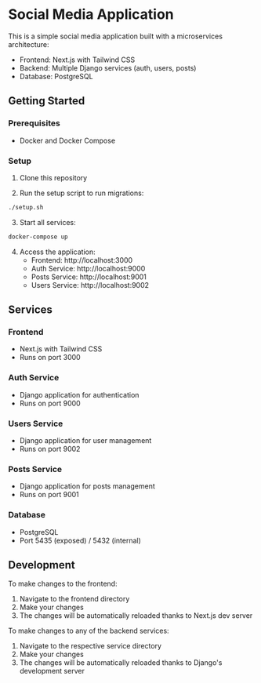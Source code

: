 # Social Media Application

This is a simple social media application built with a microservices architecture:
- Frontend: Next.js with Tailwind CSS
- Backend: Multiple Django services (auth, users, posts)
- Database: PostgreSQL

## Getting Started

### Prerequisites

- Docker and Docker Compose

### Setup

1. Clone this repository

2. Run the setup script to run migrations:
```bash
./setup.sh
```

3. Start all services:
```bash
docker-compose up
```

4. Access the application:
   - Frontend: http://localhost:3000
   - Auth Service: http://localhost:9000
   - Posts Service: http://localhost:9001
   - Users Service: http://localhost:9002

## Services

### Frontend
- Next.js with Tailwind CSS
- Runs on port 3000

### Auth Service
- Django application for authentication
- Runs on port 9000

### Users Service
- Django application for user management
- Runs on port 9002

### Posts Service
- Django application for posts management
- Runs on port 9001

### Database
- PostgreSQL
- Port 5435 (exposed) / 5432 (internal)

## Development

To make changes to the frontend:
1. Navigate to the frontend directory
2. Make your changes
3. The changes will be automatically reloaded thanks to Next.js dev server

To make changes to any of the backend services:
1. Navigate to the respective service directory
2. Make your changes
3. The changes will be automatically reloaded thanks to Django's development server
